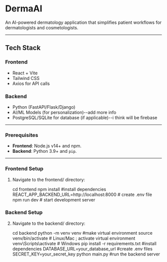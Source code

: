 # DermaAI

An AI-powered dermatology application that simplifies patient workflows for dermatologists and cosmetologists.

---

## Tech Stack

### Frontend
- React + Vite
- Tailwind CSS
- Axios for API calls

### Backend
- Python (FastAPI/Flask/Django)
- AI/ML Models (for personalization)--add more info
- PostgreSQL/SQLite for database (if applicable)--i think will be firebase

---


### Prerequisites
- **Frontend**: Node.js v14+ and npm.
- **Backend**: Python 3.9+ and `pip`.

---

### Frontend Setup

1. Navigate to the frontend/ directory:
   
   cd frontend
   npm install  #install dependencies
   REACT_APP_BACKEND_URL=http://localhost:8000  # create .env file
   npm run dev  # start development server

### Backend Setup

2. Navigate to the backend/ directory:

   cd backend
   python -m venv venv  #make virtual environment
   source venv/bin/activate       # Linux/Mac  ; activate virtual environment
   venv\Scripts\activate          # Windows
   pip install -r requirements.txt  #install dependencies
   DATABASE_URL=your_database_url  #create .env files
   SECRET_KEY=your_secret_key
   python main.py  #run the backend server





